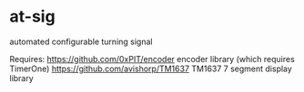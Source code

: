 # at-sig
 automated configurable turning signal
 
 Requires:
   https://github.com/0xPIT/encoder encoder library (which requires TimerOne)
   https://github.com/avishorp/TM1637 TM1637 7 segment display library
   
 
 